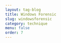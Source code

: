 ```yaml
---
layout: tag-blog
title: Windows Forensic
slug: windowsforensic
category: technique
menu: false
order: 7
---
```

